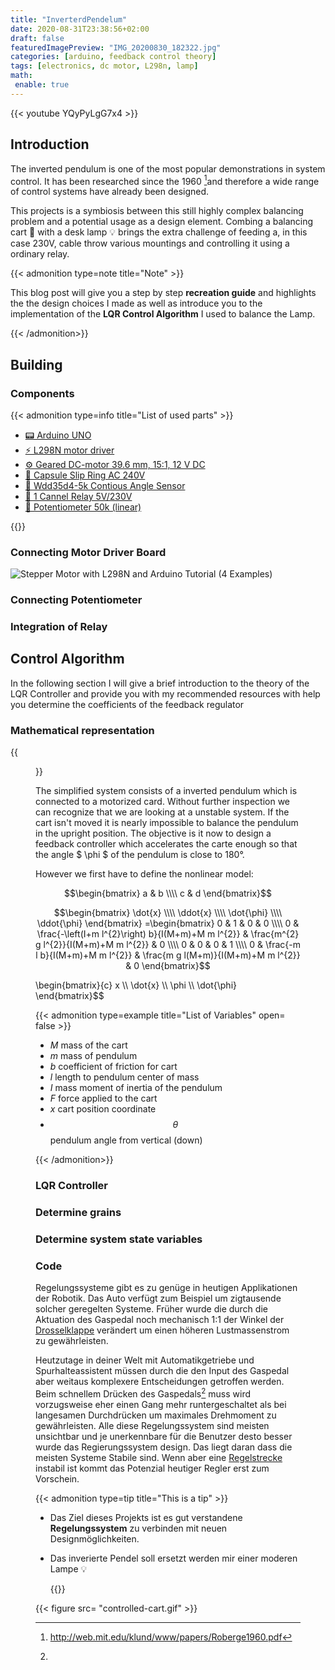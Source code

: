```yaml
---
title: "InverterdPendelum"
date: 2020-08-31T23:38:56+02:00
draft: false
featuredImagePreview: "IMG_20200830_182322.jpg"
categories: [arduino, feedback control theory]
tags: [electronics, dc motor, L298n, lamp]
math: 
 enable: true
---
```


{{< youtube YQyPyLgG7x4 >}}

## Introduction

The inverted pendulum is one of the most popular demonstrations in system control. It has been researched since the 1960 [^1]and therefore a wide range of control systems have already been designed.

This projects is a symbiosis between this still highly complex balancing problem and a potential usage as a design element. Combing a balancing cart 🚗 with a desk lamp 💡 brings the extra challenge of feeding a, in this case 230V, cable throw various mountings and controlling it using a ordinary relay.

{{< admonition type=note title="Note" >}}

This blog post will give you a step by step **recreation guide** and highlights the the design choices I made as well as introduce you to the implementation of the **LQR Control Algorithm** I used to balance the Lamp.

{{< /admonition>}}

## Building

### Components

{{< admonition type=info title="List of used parts" >}}

 - [📟 Arduino UNO](https://www.ebay.de/itm/Arduino-UNO-komp-Board-ATmega328-CH340-Hochwertig/283648092280?ssPageName=STRK%3AMEBIDX%3AIT&_trksid=p2057872.m2749.l2649)
 - [⚡ L298N motor driver](https://www.ebay.de/itm/L298N-Motortreiber-Endstufe-Schrittmotor-Driver-Arduino-Modul-Board-Raspberry-P/252909515166?ssPageName=STRK%3AMEBIDX%3AIT&_trksid=p2057872.m2749.l2649)
 -  [⚙️ Geared DC-motor 39.6 mm, 15:1, 12 V DC](https://www.reichelt.de/getriebemotor-39-6-mm-15-1-12-v-dc-gm39-6-15-12v-p159640.html)
 - [🔌 Capsule Slip Ring AC 240V](https://www.ebay.de/itm/300Rpm-Capsule-Slip-Ring-6-Circuits-Wires-12-5mm-2A-AC-240V-Test-Equipment/283569124340?ssPageName=STRK%3AMEBIDX%3AIT&_trksid=p2057872.m2749.l2649)
 - [📏 Wdd35d4-5k Contious Angle Sensor](https://www.ebay.de/itm/WDD35D4-5K-Conductive-Plastic-Angular-Displacement-Sensor-Angle-Sensor-New/263908784245?ssPageName=STRK%3AMEBIDX%3AIT&_trksid=p2057872.m2749.l2649) 
 - [🔌 1 Cannel Relay 5V/230V](https://www.ebay.de/itm/1-Kanal-Relais-5V-230V-Raspberry-Pi-Modul-Channel-Relay-für-Arduino-QITA/274108493382?ssPageName=STRK%3AMEBIDX%3AIT&_trksid=p2057872.m2749.l2649)
 - [📏 Potentiometer 50k (linear)](https://www.amazon.de/gp/product/B07PC436ZD/ref=ppx_yo_dt_b_asin_title_o02_s00?ie=UTF8&psc=1)


{{</admonition>}}

### Connecting Motor Driver Board

![Stepper Motor with L298N and Arduino Tutorial (4 Examples)](https://www.makerguides.com/wp-content/uploads/2019/05/l298n-motor-driver-with-stepper-motor-and-arduino-wiring-diagram-schematic-pinout.jpg)





### Connecting Potentiometer





### Integration of Relay 







## Control Algorithm

In the following section I will give a brief introduction to the theory of the LQR Controller and provide you with my recommended resources with help you determine the coefficients of the feedback regulator

### Mathematical representation

{{<figure src= "http://ctms.engin.umich.edu/CTMS/Content/InvertedPendulum/System/Modeling/figures/pendulum.png">}}


The simplified system consists of a inverted pendulum which is connected to a motorized card. Without further inspection we can   recognize that we are looking at a unstable system. If the cart isn't moved it is nearly impossible to balance the pendulum in the upright position. The objective is it now to design a feedback controller which accelerates the carte enough so that the angle $ \phi $ of the pendulum is close to 180°. 

However we first have to define the nonlinear model:



$$\begin{bmatrix}   a & b \\\\   c & d \end{bmatrix}$$

$$\begin{bmatrix} \dot{x} \\\\ \ddot{x} \\\\ \dot{\phi} \\\\ \ddot{\phi} \end{bmatrix} =\begin{bmatrix} 0 & 1 & 0 & 0 \\\\ 0 & \frac{-\left(I+m l^{2}\right) b}{I(M+m)+M m l^{2}} & \frac{m^{2} g l^{2}}{I(M+m)+M m l^{2}} & 0 \\\\ 0 & 0 & 0 & 1 \\\\ 0 & \frac{-m l b}{I(M+m)+M m l^{2}} & \frac{m g l(M+m)}{I(M+m)+M m l^{2}} & 0 \end{bmatrix}$$

\begin{bmatrix}{c}
x \\\\
\dot{x} \\\\
\phi \\\\
\dot{\phi}
\end{bmatrix}$$



{{< admonition type=example title="List of Variables" open= false >}}

- *M*				mass of the cart
- *m*				mass of pendulum
- *b*				coefficient of friction for cart
- *l*				length to pendulum center of mass
- *I*				mass moment of inertia of the pendulum
- *F*				force applied to the cart
- *x*				cart position coordinate
- *$$\theta$$*				pendulum angle from vertical (down)

{{< /admonition>}}





### LQR Controller



### Determine grains

### Determine system state variables

### Code



Regelungssysteme gibt es zu genüge in heutigen Applikationen der Robotik. Das Auto verfügt zum Beispiel um zigtausende solcher geregelten Systeme. Früher wurde die durch die Aktuation des Gaspedal noch mechanisch 1:1 der Winkel der [Drosselklappe](https://de.wikipedia.org/wiki/Drosselklappe_(Motor)) verändert um einen höheren Lustmassenstrom zu gewährleisten.

 Heutzutage in deiner Welt mit Automatikgetriebe und Spurhalteassistent müssen durch die den Input des Gaspedal aber weitaus komplexere Entscheidungen getroffen werden. Beim schnellem Drücken des Gaspedals[^2] muss wird vorzugsweise eher einen Gang mehr runtergeschaltet als bei langesamen Durchdrücken um maximales Drehmoment zu gewährleisten. Alle diese Regelungssystem sind meisten unsichtbar und je unerkennbare für die Benutzer desto besser wurde das Regierungssystem design. Das liegt daran dass die meisten Systeme Stabile sind. Wenn aber eine [Regelstrecke](https://de.wikipedia.org/wiki/Regelstrecke) instabil ist kommt das Potenzial heutiger Regler erst zum Vorschein.



{{< admonition type=tip title="This is a tip" >}}
- Das Ziel dieses Projekts ist es gut verstandene **Regelungssystem** zu verbinden mit neuen Designmöglichkeiten.

- Das inverierte Pendel soll ersetzt werden mir einer moderen Lampe 💡

  

  {{</admonition>}}



{{< figure src= "controlled-cart.gif" >}}







[^1]: http://web.mit.edu/klund/www/papers/Roberge1960.pdf
[^2]: 